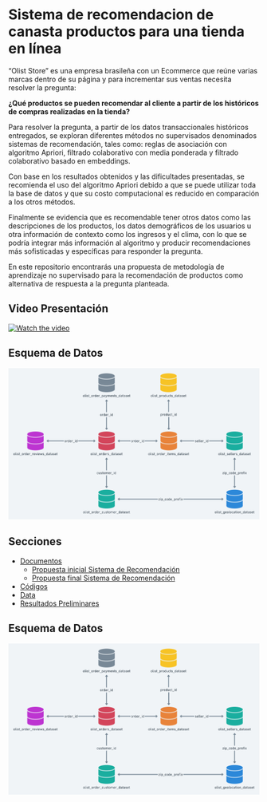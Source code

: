 # Sistema de recomendacion de canasta productos para una tienda en línea
“Olist Store” es una empresa brasileña con un Ecommerce que reúne varias marcas dentro de su página y para incrementar sus ventas necesita resolver la pregunta:

**¿Qué productos se pueden recomendar al cliente a partir de los históricos de compras realizadas en la tienda?**

Para resolver la pregunta, a partir de los datos transaccionales históricos entregados, se exploran diferentes métodos no supervisados denominados sistemas de recomendación, tales como: reglas de asociación con algoritmo Apriori, filtrado colaborativo con media ponderada y filtrado colaborativo basado en embeddings.

Con base en los resultados obtenidos y las dificultades presentadas, se recomienda el uso del algoritmo Apriori debido a que se puede utilizar toda la base de datos y que su costo computacional es reducido en comparación a los otros métodos.

Finalmente se evidencia que es recomendable tener otros datos como las descripciones de los productos, los datos demográficos de los usuarios u otra información de contexto como los ingresos y el clima, con lo que se podría integrar más información al algoritmo y producir recomendaciones más sofisticadas y específicas para responder la pregunta.

En este repositorio encontrarás una propuesta de metodología de aprendizaje no supervisado para la recomendación de productos como alternativa de respuesta a la pregunta planteada.

## Video Presentación
[![Watch the video](https://img.youtube.com/vi/w022VznKWVg/hqdefault.jpg)](https://www.youtube.com/watch?v=w022VznKWVgA)

## Esquema de Datos
![](./documentos/esquema_datos.png)

## Secciones 
* [Documentos](./documentos)
  * [Propuesta inicial Sistema de Recomendación](./documentos/Propuesta_inicial_Sistema_de_Recomendacion.pdf)
  * [Propuesta final Sistema de Recomendación](./documentos/Propuesta_final_Sistema_de_Recomendacion.pdf)
* [Códigos](./codigos)
* [Data](./data)
* [Resultados Preliminares](./resultados)

## Esquema de Datos
![](./documentos/esquema_datos.png)

